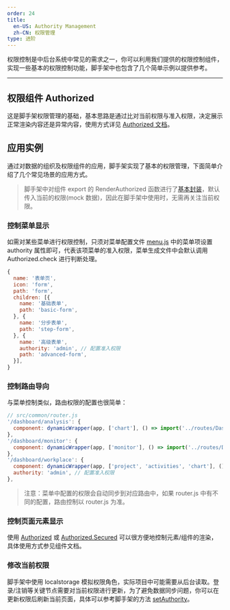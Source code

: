 ```yaml
---
order: 24
title:
  en-US: Authority Management
  zh-CN: 权限管理
type: 进阶
---
```


权限控制是中后台系统中常见的需求之一，你可以利用我们提供的权限控制组件，实现一些基本的权限控制功能，脚手架中也包含了几个简单示例以提供参考。

---

## 权限组件 Authorized

这是脚手架权限管理的基础，基本思路是通过比对当前权限与准入权限，决定展示正常渲染内容还是异常内容，使用方式详见 [Authorized 文档](/components/Authorized)。

## 应用实例

通过对数据的组织及权限组件的应用，脚手架实现了基本的权限管理，下面简单介绍了几个常见场景的应用方式。

> 脚手架中对组件 export 的 RenderAuthorized 函数进行了[基本封装](https://github.com/ant-design/ant-design-pro/blob/master/src/utils/Authorized.js)，默认传入当前的权限(mock 数据)，因此在脚手架中使用时，无需再关注当前权限。

### 控制菜单显示

如需对某些菜单进行权限控制，只须对菜单配置文件 [menu.js](https://github.com/ant-design/ant-design-pro/blob/master/src/common/menu.js) 中的菜单项设置 authority 属性即可，代表该项菜单的准入权限，菜单生成文件中会默认调用 Authorized.check 进行判断处理。

```js
{
  name: '表单页',
  icon: 'form',
  path: 'form',
  children: [{
    name: '基础表单',
    path: 'basic-form',
  }, {
    name: '分步表单',
    path: 'step-form',
  }, {
    name: '高级表单',
    authority: 'admin', // 配置准入权限
    path: 'advanced-form',
  }],
}
```

### 控制路由导向

与菜单控制类似，路由权限的配置也很简单：

```js
// src/common/router.js
'/dashboard/analysis': {
  component: dynamicWrapper(app, ['chart'], () => import('../routes/Dashboard/Analysis')),
},
'/dashboard/monitor': {
  component: dynamicWrapper(app, ['monitor'], () => import('../routes/Dashboard/Monitor')),
},
'/dashboard/workplace': {
  component: dynamicWrapper(app, ['project', 'activities', 'chart'], () => import('../routes/Dashboard/Workplace')),
  authority: 'admin', // 配置准入权限
},
```

> 注意：菜单中配置的权限会自动同步到对应路由中，如果 router.js 中有不同的配置，路由控制以 router.js 为准。

### 控制页面元素显示

使用 [Authorized](http://pro.ant.design/components/Authorized#Authorized) 或 [Authorized.Secured](http://pro.ant.design/components/Authorized#Authorized.Secured) 可以很方便地控制元素/组件的渲染，具体使用方式参见组件文档。

### 修改当前权限

脚手架中使用 localstorage 模拟权限角色，实际项目中可能需要从后台读取。登录/注销等关键节点需要对当前权限进行更新，为了避免数据同步问题，你可以在更新权限后刷新当前页面，具体可以参考脚手架的方法 [setAuthority](https://github.com/ant-design/ant-design-pro/blob/master/src/models/login.js#L44)。
